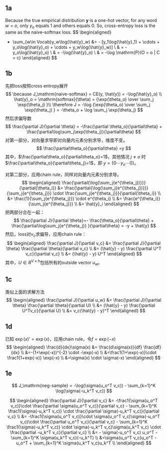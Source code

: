 ## 1a

Because the true empirical distribution $\boldsymbol{y}$ is a one-hot vector, for any word $w=o$, only $y_o$ equals $1$ and others equals $0$. So, cross-entropy loss is the same as the naive-softmax loss.
$$
\begin{aligned}
- \sum_{w\in Vocab}y_w\log(\hat{y}_w) &= - [y_1\log(\hat{y}_1) + \cdots + y_o\log(\hat{y}_o) + \cdots + y_w\log(\hat{y}_w)] \\
& = - y_o\log(\hat{y}_o) \\
& = -\log(\hat{y}_o) \\
& = -\log \mathrm{P}(O = o | C = c) 
\end{aligned}
$$

## 1b

先把loss按照cross entropy展开
$$
\because 
J_\mathrm{naive-softmax} = CE(y, \hat{y}) = -\log(\hat{y}_o) \\
\hat{y}_o = \mathrm{softmax}(\theta) = {\exp(\theta_o) \over \sum_j \exp(\theta_j) }\\
\therefore 
J = -\log  {\exp(\theta_o) \over \sum_j \exp(\theta_j) } = -\theta_o + \log \sum_j \exp(\theta_j)
$$
然后求偏导数
$$
\frac{\partial J}{\partial \theta} = -\frac{\partial \theta_o}{\partial\theta} + \frac{\partial\log\sum_j\exp(\theta_j)}{\partial\theta}
$$
对第一部分，对向量求导即对向量内元素分别求导，维度不变。
$$
\frac{\partial\theta_o}{\partial\theta} =y
$$
其中，$\frac{\partial\theta_o}{\partial\theta_o}=1$，其他情况 $j\neq o$ 时 $\frac{\partial\theta_o}{\partial\theta_j}=1$，即 $y=\{0 \cdots y_o \cdots 0\}$。

对第二部分，应用chain rule，同样对向量内元素分别求导。
$$
\begin{aligned}
\frac{\partial{\log(\sum_j{e^{\theta_j})}}}{\partial{\theta_i}}
    &= \frac{\partial{\log(\sum_j{e^{\theta_j})}}} {\sum_j{e^{\theta_j}}} \cdot \frac{\sum_j{e^{\theta_j}}}{\partial{\theta_i}}  \\
    &= \frac{1}{\sum_j{e^{\theta_j}}} \cdot e^{\theta_i}  \\
    &= \frac{e^{\theta_i}}{\sum_j{e^{\theta_j}}}  \\
    &= \hat{y}_i  
\end{aligned}
$$
把两部分合在一起：
$$
\frac{\partial J}{\partial \theta}=- \frac{\theta_o}{\partial\theta} + \frac{\partial\log\sum_j{e^{\theta_j}} }{\partial\theta} = -y + \hat{y}
$$
然后，loss对$v_c$求偏导，应用chain rule：
$$
\begin{aligned}
\frac{\partial J}{\partial v_c} &= \frac{\partial J}{\partial \theta} \frac{\partial \theta}{\partial v_c} \\
&= (\hat{y} - y) \frac{\partial U^T v_c}{\partial v_c} \\
&= (\hat{y} - y) U^T
\end{aligned}
$$
其中，$U\in R^{V\times h}$包括所有的outside vector $u_w$。

## 1c

类似上面的求解方法
$$
\begin{aligned} 
\frac{\partial J}{\partial u_w} &= \frac{\partial J}{\partial \theta} \frac{\partial \theta}{\partial U} \\
&= (\hat{y} - y) \frac{\partial U^Tv_c}{\partial U} \\
&= v_c(\hat{y} - y)^T 
\end{aligned}
$$

## 1d

已知 $\exp(x)' = \exp(x)$，应用chain rule，令$f=\exp(-x)$
$$
\begin{aligned}
\frac{d}{dx}\sigma(x) &= \frac{d\sigma(x)}{df} \frac{df}{dx} \\
&=-(1+\exp(-x))^{-2} \cdot -\exp(-x) \\
&=\frac1{1+\exp(-x)}\cdot \frac1{1+exp(-x)} \exp(-x) \\
&=\sigma(x) \cdot \sigma(-x)
\end{aligned}
$$

## 1e

$$
J_\mathrm{neg-sample} = -\log(\sigma(u_o^T v_c)) - \sum_{k=1}^K \log(\sigma(-u_k^T v_c))
$$

$$
\begin{aligned}
\frac{\partial J}{\partial v_c} &= -\frac1{\sigma(u_o^T v_c)}\cdot \frac{\partial \sigma(u_o^T v_c)}{\partial v_c} - \sum_{k=1}^K \frac1{\sigma(-u_k^T v_c)} \cdot \frac{\partial \sigma(-u_k^T v_c)}{\partial v_c} \\
&= -\frac1{\sigma(u_o^T v_c)}\cdot \sigma(u_o^T v_c)\sigma(-u_o^T v_c)\cdot \frac{\partial u_o^T v_c}{\partial v_c} - \sum_{k=1}^K \frac1{\sigma(-u_k^T v_c)} \cdot \sigma(-u_k^T v_c)\sigma(u_k^T v_c) \cdot \frac{\partial -u_k^T v_c}{\partial v_c} \\
&= - \sigma(-u_o^T v_c) u_o^T - \sum_{k=1}^K \sigma(u_k^T v_c)(-u_k^T) \\
&=\sigma(u_o^T v_c)u_o^T - u_o^T + \sum_{k=1}^K \sigma(u_k^T v_c)u_k^T \\
\end{aligned}
$$

